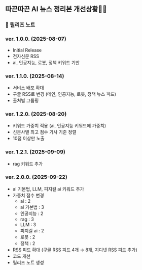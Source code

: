 ## 따끈따끈 AI 뉴스 정리본 개선상황🤖✨
### 📝 릴리즈 노트

### ver. 1.0.0. (2025-08-07)
- Initial Release  
- 전자신문 RSS  
- ai, 인공지능, 로봇, 정책 키워드 기반  

### ver. 1.1.0. (2025-08-14)
- 서비스 배포 확대  
- 구글 RSS로 변경 (메인, 인공지능, 로봇, 정책 뉴스 피드)  
- 출처별 그룹핑  

### ver. 1.2.0. (2025-08-20)
- 키워드 가중치 적용 (ai, 인공지능 키워드에 가중치)  
- 신문사별 최고 점수 기사 기준 정렬  
- 10점 이상만 노출  

### ver. 1.2.1. (2025-09-09)
- rag 키워드 추가  

### ver. 2.0.0. (2025-09-22)
- ai 기본법, LLM, 피지컬 ai 키워드 추가  
- 가중치 점수 변경  
  - ai : 2  
  - ai 기본법 : 3  
  - 인공지능 : 2  
  - rag : 3  
  - LLM : 3  
  - 피지컬 ai : 2  
  - 로봇 : 2  
  - 정책 : 2  
- RSS 피드 확대 (구글 RSS 피드 4개 → 8개, 지디넷 RSS 피드 추가)  
- 코드 개선  
- 릴리즈 노트 생성  

